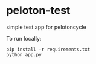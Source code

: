 peloton-test
============

simple test app for pelotoncycle


To run locally:

``` 
pip install -r requirements.txt
python app.py
```
